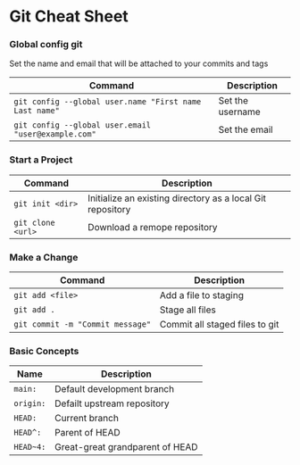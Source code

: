 # Git Cheat Sheet

### Global config git

Set the name and email that will be attached to your commits and tags

| Command | Description |
| ------ | ------ |
| `git config --global user.name "First name Last name"` | Set the username |
| `git config --global user.email "user@example.com"` | Set the email |

### Start a Project

| Command | Description |
| ------ | ------ |
| `git init <dir>` | Initialize an existing directory as a local Git repository |
| `git clone <url>` | Download a remope repository |

### Make a Change

| Command | Description |
| ------ | ------ |
| `git add <file>` | Add a file to staging |
| `git add .` | Stage all files |
| `git commit -m "Commit message"` | Commit all staged files to git |

### Basic Concepts

| Name | Description |
| ------ | ------ |
| `main:` | Default development branch |
| `origin:` | Defailt upstream repository |
| `HEAD:` | Current branch |
| `HEAD^:` | Parent of HEAD |
| `HEAD~4:` | Great-great grandparent of HEAD |

